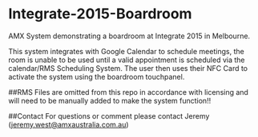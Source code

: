 # Integrate-2015-Boardroom
AMX System demonstrating a boardroom at Integrate 2015 in Melbourne.

This system integrates with Google Calendar to schedule meetings, the room is unable to be used until a valid appointment is scheduled via the calendar/RMS Scheduling System. The user then uses their NFC Card to activate the system using the boardroom touchpanel.

##RMS Files are omitted from this repo in accordance with licensing and will need to be manually added to make the system function!!

##Contact
For questions or comment please contact Jeremy (jeremy.west@amxaustralia.com.au)
